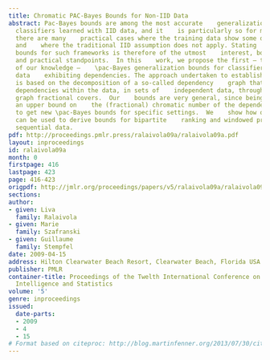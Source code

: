 ```yaml
---
title: Chromatic PAC-Bayes Bounds for Non-IID Data
abstract: Pac-Bayes bounds are among the most accurate    generalization bounds for
  classifiers learned with IID data, and it    is particularly so for margin classifiers.  However,
  there are many    practical cases where the training data show some dependencies
  and    where the traditional IID assumption does not apply. Stating    generalization
  bounds for such frameworks is therefore of the utmost    interest, both from theoretical
  and practical standpoints.  In this    work, we propose the first – to the best
  of our knowledge –    \pac-Bayes generalization bounds for classifiers trained on
  data    exhibiting dependencies. The approach undertaken to establish our    results
  is based on the decomposition of a so-called dependency    graph that encodes the
  dependencies within the data, in sets of    independent data, through the tool of
  graph fractional covers.  Our    bounds are very general, since being able to find
  an upper bound on    the (fractional) chromatic number of the dependency graph is    sufficient
  to get new \pac-Bayes bounds for specific settings.  We    show how our results
  can be used to derive bounds for bipartite    ranking and windowed prediction on
  sequential data.
pdf: http://proceedings.pmlr.press/ralaivola09a/ralaivola09a.pdf
layout: inproceedings
id: ralaivola09a
month: 0
firstpage: 416
lastpage: 423
page: 416-423
origpdf: http://jmlr.org/proceedings/papers/v5/ralaivola09a/ralaivola09a.pdf
sections: 
author:
- given: Liva
  family: Ralaivola
- given: Marie
  family: Szafranski
- given: Guillaume
  family: Stempfel
date: 2009-04-15
address: Hilton Clearwater Beach Resort, Clearwater Beach, Florida USA
publisher: PMLR
container-title: Proceedings of the Twelth International Conference on Artificial
  Intelligence and Statistics
volume: '5'
genre: inproceedings
issued:
  date-parts:
  - 2009
  - 4
  - 15
# Format based on citeproc: http://blog.martinfenner.org/2013/07/30/citeproc-yaml-for-bibliographies/
---
```

